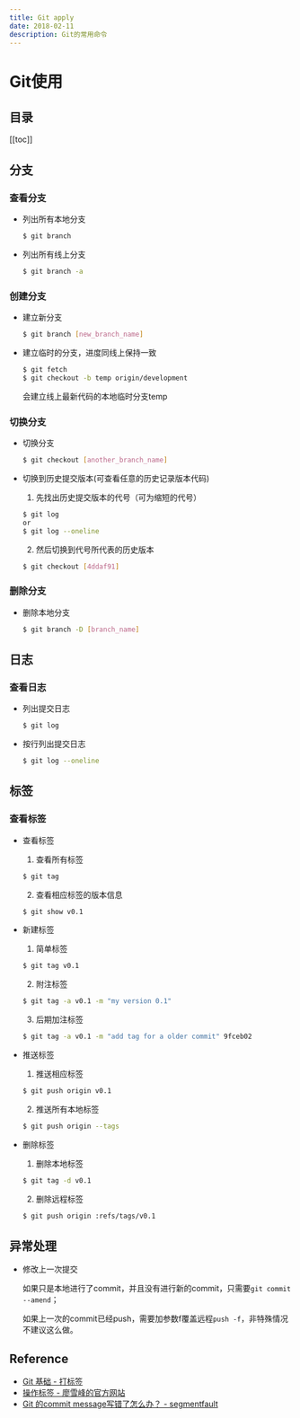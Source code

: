 ```yaml
---
title: Git apply
date: 2018-02-11
description: Git的常用命令
---
```


# Git使用

## 目录

[[toc]]

## 分支

### 查看分支

- 列出所有本地分支

    ```bash
    $ git branch
    ```

- 列出所有线上分支

    ```bash
    $ git branch -a
    ```

### 创建分支

- 建立新分支

    ```bash
    $ git branch [new_branch_name]
    ```

- 建立临时的分支，进度同线上保持一致

    ```bash
    $ git fetch
    $ git checkout -b temp origin/development
    ```

    会建立线上最新代码的本地临时分支temp

### 切换分支

- 切换分支

    ```bash
    $ git checkout [another_branch_name]
    ```

- 切换到历史提交版本(可查看任意的历史记录版本代码)

    1. 先找出历史提交版本的代号（可为缩短的代号）

    ```bash
    $ git log
    or
    $ git log --oneline
    ```

    2. 然后切换到代号所代表的历史版本

    ```bash
    $ git checkout [4ddaf91]
    ```

### 删除分支

- 删除本地分支

    ```bash
    $ git branch -D [branch_name]
    ```

## 日志

### 查看日志

- 列出提交日志

    ```bash
    $ git log
    ```

- 按行列出提交日志

    ```bash
    $ git log --oneline
    ```

## 标签

### 查看标签

- 查看标签

    1. 查看所有标签

    ```bash
    $ git tag
    ```

    2. 查看相应标签的版本信息

    ```bash
    $ git show v0.1
    ```

- 新建标签

    1. 简单标签

    ```bash
    $ git tag v0.1
    ```

    2. 附注标签

    ```bash
    $ git tag -a v0.1 -m "my version 0.1"
    ```

    3. 后期加注标签

    ```bash
    $ git tag -a v0.1 -m "add tag for a older commit" 9fceb02
    ```

- 推送标签

    1. 推送相应标签

    ```bash
    $ git push origin v0.1
    ```

    2. 推送所有本地标签

    ```bash
    $ git push origin --tags
    ```

- 删除标签

    1. 删除本地标签

    ```bash
    $ git tag -d v0.1
    ```

    2. 删除远程标签

    ```bash
    $ git push origin :refs/tags/v0.1
    ```

## 异常处理

- 修改上一次提交

    如果只是本地进行了commit，并且没有进行新的commit，只需要`git commit --amend`；

    如果上一次的commit已经push，需要加参数f覆盖远程`push -f`，非特殊情况不建议这么做。

## Reference

- [Git 基础 - 打标签](https://git-scm.com/book/zh/v1/Git-基础-打标签)
- [操作标签 - 廖雪峰的官方网站](https://www.liaoxuefeng.com/wiki/0013739516305929606dd18361248578c67b8067c8c017b000/001376951885068a0ac7d81c3a64912b35a59b58a1d926b000)
- [Git 的commit message写错了怎么办？ - segmentfault](https://segmentfault.com/q/1010000000761908)



